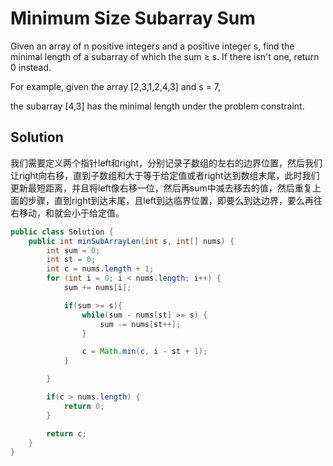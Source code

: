 # Minimum Size Subarray Sum

Given an array of n positive integers and a positive integer s, find the minimal length of a subarray of which the sum ≥ s. If there isn't one, return 0 instead.

For example, given the array [2,3,1,2,4,3] and s = 7,

the subarray [4,3] has the minimal length under the problem constraint.

## Solution

我们需要定义两个指针left和right，分别记录子数组的左右的边界位置，然后我们让right向右移，直到子数组和大于等于给定值或者right达到数组末尾，此时我们更新最短距离，并且将left像右移一位，然后再sum中减去移去的值，然后重复上面的步骤，直到right到达末尾，且left到达临界位置，即要么到达边界，要么再往右移动，和就会小于给定值。

```java
public class Solution {
    public int minSubArrayLen(int s, int[] nums) {
        int sum = 0;
        int st = 0;
        int c = nums.length + 1;
        for (int i = 0; i < nums.length; i++) {
            sum += nums[i];

            if(sum >= s){
                while(sum - nums[st] >= s) {
                    sum -= nums[st++];
                }

                c = Math.min(c, i - st + 1);
            }

        }

        if(c > nums.length) {
            return 0;
        }

        return c;
    }
}
```